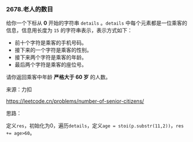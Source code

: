 ### 2678.老人的数目

给你一个下标从 **0** 开始的字符串 `details` 。`details` 中每个元素都是一位乘客的信息，信息用长度为 `15` 的字符串表示，表示方式如下：

- 前十个字符是乘客的手机号码。
- 接下来的一个字符是乘客的性别。
- 接下来两个字符是乘客的年龄。
- 最后两个字符是乘客的座位号。

请你返回乘客中年龄 **严格大于 60 岁** 的人数。

来源：力扣

https://leetcode.cn/problems/number-of-senior-citizens/



思路：

​		定义`res`，初始化为0，遍历`details`，定义`age = stoi(p.substr(11,2))`，`res += age>60`。
